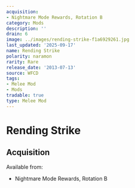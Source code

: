 ```yaml
---
acquisition:
- Nightmare Mode Rewards, Rotation B
category: Mods
description: ''
drain: 6
image: ../images/rending-strike-f1a6929261.jpg
last_updated: '2025-09-17'
name: Rending Strike
polarity: naramon
rarity: Rare
release_date: '2013-07-13'
source: WFCD
tags:
- Melee Mod
- Mods
tradable: true
type: Melee Mod
---
```


# Rending Strike

## Acquisition

Available from:
- Nightmare Mode Rewards, Rotation B

